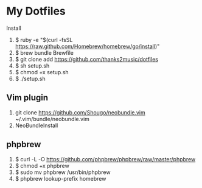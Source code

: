 # My Dotfiles

Install

1. $ ruby -e "$(curl -fsSL https://raw.github.com/Homebrew/homebrew/go/install)"
2. $ brew bundle Brewfile
3. $ git clone add https://github.com/thanks2music/dotfiles
4. $ sh setup.sh
5. $ chmod +x setup.sh
6. $ ./setup.sh

## Vim plugin

1. git clone https://github.com/Shougo/neobundle.vim ~/.vim/bundle/neobundle.vim
2. NeoBundleInstall

## phpbrew

1. $ curl -L -O https://github.com/phpbrew/phpbrew/raw/master/phpbrew
2. $ chmod +x phpbrew
3. $ sudo mv phpbrew /usr/bin/phpbrew
4. $ phpbrew lookup-prefix homebrew
